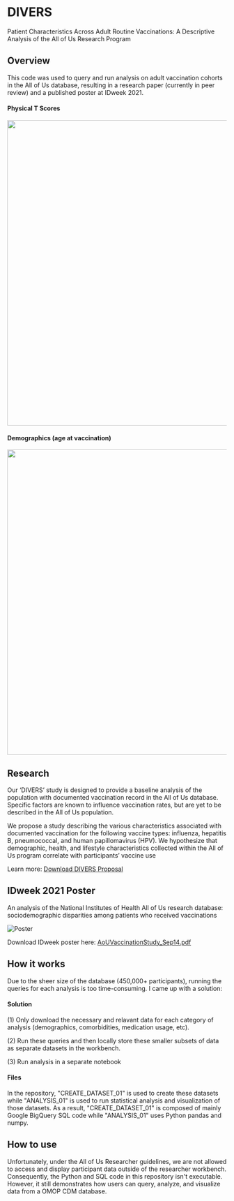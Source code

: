 # DIVERS
Patient Characteristics Across Adult Routine Vaccinations: A Descriptive Analysis of the All of Us Research Program

## Overview
This code was used to query and run analysis on adult vaccination cohorts in the All of Us database, resulting in a research paper (currently in peer review) and a published poster at IDweek 2021.

#### Physical T Scores
<img src="https://user-images.githubusercontent.com/17485488/143497405-b4f9f45d-1629-4f60-8bc2-ccce311c1d89.png" width=700 />

#### Demographics (age at vaccination)
<img src="https://user-images.githubusercontent.com/17485488/143497453-21127d41-1653-4842-9c76-ce89a546bcfd.png" width=700 />

## Research 

Our ‘DIVERS’ study is designed to provide a baseline analysis of the population with documented vaccination record in the All of Us database. Specific factors are known to influence vaccination rates, but are yet to be described in the All of Us population.

We propose a study describing the various characteristics associated with documented vaccination for the following vaccine types: influenza, hepatitis B, pneumococcal, and human papillomavirus (HPV). We hypothesize that demographic, health, and lifestyle characteristics collected within the All of Us program correlate with participants’ vaccine use

Learn more: [Download DIVERS Proposal](https://github.com/stanleyjia/DIVERS/files/7605141/Hurley_Keri.pdf)


## IDweek 2021 Poster
 An analysis of the National Institutes of Health All of Us research database: sociodemographic disparities among patients who received vaccinations
 
 ![Poster](https://user-images.githubusercontent.com/17485488/143495625-09d4c81a-1c0a-461c-9219-6d22788968fe.jpeg)

 
Download IDweek poster here: [AoUVaccinationStudy_Sep14.pdf](https://github.com/stanleyjia/DIVERS/files/7605047/AoUVaccinationStudy_Sep14.pdf)


## How it works
Due to the sheer size of the database (450,000+ participants), running the queries for each analysis is too time-consuming. I came up with a solution: 

#### Solution
(1) Only download the necessary and relavant data for each category of analysis (demographics, comorbidities, medication usage, etc). 

(2) Run these queries and then locally store these smaller subsets of data as separate datasets in the workbench. 

(3) Run analysis in a separate notebook 

#### Files
In the repository, "CREATE_DATASET_01" is used to create these datasets while "ANALYSIS_01" is used to run statistical analysis and visualization of those datasets. As a result, "CREATE_DATASET_01" is composed of mainly Google BigQuery SQL code while "ANALYSIS_01" uses Python pandas and numpy.


## How to use
Unfortunately, under the All of Us Researcher guidelines, we are not allowed to access and display participant data outside of the researcher workbench. Consequently, the Python and SQL code in this repository isn't executable. However, it still demonstrates how users can query, analyze, and visualize data from a OMOP CDM database.

